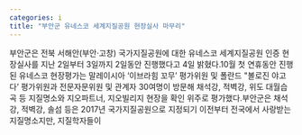 ```yaml
---
categories: i
title: "부안군 유네스코 세계지질공원 현장실사 마무리"
---
```

부안군은 전북 서해안(부안·고창) 국가지질공원에 대한 유네스코 세계지질공원 인증 현장실사를 지난 2일부터 3일까지 2일동안 진행했다고 4일 밝혔다.10월 첫 연휴동안 진행된 유네스코 현장평가는 말레이시아 ‘이브라힘 꼬무’ 평가위원 및 폴란드 "볼로진 야고다’ 평가위원과 전문자문위원 및 관계자 30여명이 방문해 채석강, 적벽강, 위도 대월습곡 등 지질명소와 지오파트너, 지오빌리지 현장을 확인 위주로 평가했다.부안군은 채석강, 적벽강, 솔섬 등은 2017년 국가지질공원으로 지정되기 이전부터 전국에서 사랑받는 지질명소지만, 지질학자들이